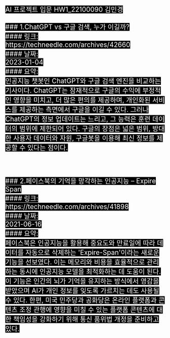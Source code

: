 <span style="color:white; background-color:black; font-size:150%">
AI 프로젝트 입문 HW1_22100090 김민경
<br><br>
### 1.ChatGPT vs 구글 검색, 누가 이길까?<br>
#### 링크: <br>
https://techneedle.com/archives/42660<br>
#### 날짜: <br>
2023-01-04<br>
#### 요약: <br>
인공지능 챗봇인 ChatGPT와 구글 검색 엔진을 비교하는 기사이다. ChatGPT는 잠재적으로 구글의 수익에 부정적인 영향을 미치고, 더 많은 편의를 제공하며, 개인화된 서비스를 제공하는 측면에서 구글을 이길 수 있다. 그러나 ChatGPT의 정보 업데이트는 느리고, 그 능력은 훈련 데이터의 범위에 제한되어 있다. 구글의 장점은 넓은 범위, 방대한 사용자 데이터와 자원, 구글봇을 이용해 최신 정보를 제공할 수 있다는 점이다.<br>
<br><br><br>
### 2.페이스북의 기억을 망각하는 인공지능 – Expire Span <br>
#### 링크:<br>
https://techneedle.com/archives/41898<br>
#### 날짜:<br>
2021-06-16<br>
#### 요약:<br>
페이스북은 인공지능을 활용해 중요도와 만료일에 따라 데이터를 자동으로 삭제하는 'Expire-Span'이라는 새로운 기능을 선보였다. 이는 메모리와 비용을 효율적으로 관리하는 동시에 인공지능 모델을 최적화하는 데 도움이 된다. 이 기능은 인간의 뇌가 기억을 유지하는 방식에서 영감을 받았으며 AI가 개인 정보를 잊도록 가르치는 데도 사용될 수 있다. 한편, 미국 민주당과 공화당은 온라인 플랫폼과 콘텐츠 조정 관행에 영향을 미칠 수 있는 플랫폼 콘텐츠에 대한 책임성을 강화하기 위해 통신 품위법 개정을 준비하고 있다.<br>
</span>

